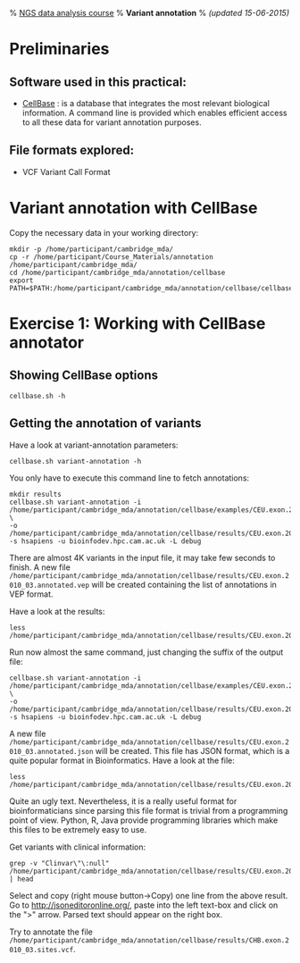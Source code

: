 % [NGS data analysis course](http://ngscourse.github.io/)
% __Variant annotation__
% _(updated 15-06-2015)_

<!-- COMMON LINKS HERE -->

[CellBase]: https://github.com/opencb/cellbase "CellBase"


Preliminaries
================================================================================


Software used in this practical:
--------------------------------

- [CellBase][CellBase] : is a database that integrates the most relevant biological information. A command line is provided which enables efficient access to all these data for variant annotation purposes.


File formats explored:
----------------------

- VCF Variant Call Format

Variant annotation with CellBase
================================================================================

Copy the necessary data in your working directory:

    mkdir -p /home/participant/cambridge_mda/
    cp -r /home/participant/Course_Materials/annotation /home/participant/cambridge_mda/
    cd /home/participant/cambridge_mda/annotation/cellbase
    export PATH=$PATH:/home/participant/cambridge_mda/annotation/cellbase/cellbasedevelop/bin

Exercise 1: Working with CellBase annotator
================================================================================

Showing CellBase options
--------------------------------------------------------------------------------

    cellbase.sh -h
    
Getting the annotation of variants
--------------------------------------------------------------------------------

Have a look at variant-annotation parameters:

    cellbase.sh variant-annotation -h
    
You only have to execute this command line to fetch annotations:

    mkdir results    
    cellbase.sh variant-annotation -i /home/participant/cambridge_mda/annotation/cellbase/examples/CEU.exon.2010_03.genotypes.vcf \
    -o /home/participant/cambridge_mda/annotation/cellbase/results/CEU.exon.2010_03.annotated.vep -s hsapiens -u bioinfodev.hpc.cam.ac.uk -L debug

There are almost 4K variants in the input file, it may take few seconds to finish. A new file `/home/participant/cambridge_mda/annotation/cellbase/results/CEU.exon.2010_03.annotated.vep` will be created containing the list of annotations in VEP format.

Have a look at the results:

    less /home/participant/cambridge_mda/annotation/cellbase/results/CEU.exon.2010_03.annotated.vep
    
Run now almost the same command, just changing the suffix of the output file:

    cellbase.sh variant-annotation -i /home/participant/cambridge_mda/annotation/cellbase/examples/CEU.exon.2010_03.genotypes.vcf \
    -o /home/participant/cambridge_mda/annotation/cellbase/results/CEU.exon.2010_03.annotated.json -s hsapiens -u bioinfodev.hpc.cam.ac.uk -L debug
    
A new file `/home/participant/cambridge_mda/annotation/cellbase/results/CEU.exon.2010_03.annotated.json` will be created. This file has JSON format, which is a quite popular format in Bioinformatics. Have a look at the file:

    less /home/participant/cambridge_mda/annotation/cellbase/results/CEU.exon.2010_03.annotated.json
    
Quite an ugly text. Nevertheless, it is a really useful format for bioinformaticians since parsing this file format is trivial from a programming point of view. Python, R, Java provide programming libraries which make this files to be extremely easy to use.

Get variants with clinical information:

    grep -v "Clinvar\"\:null" /home/participant/cambridge_mda/annotation/cellbase/results/CEU.exon.2010_03.annotated.json | head
    
Select and copy (right mouse button->Copy) one line from the above result. Go to http://jsoneditoronline.org/, paste into the left text-box and click on the ">" arrow. Parsed text should appear on the right box.

Try to annotate the file `/home/participant/cambridge_mda/annotation/cellbase/results/CHB.exon.2010_03.sites.vcf`.

